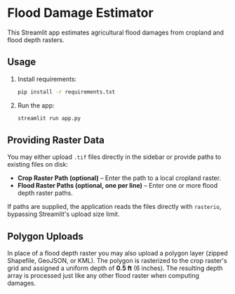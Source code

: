 # Flood Damage Estimator

This Streamlit app estimates agricultural flood damages from cropland and flood depth rasters.

## Usage

1. Install requirements:
   ```bash
   pip install -r requirements.txt
   ```
2. Run the app:
   ```bash
   streamlit run app.py
   ```

## Providing Raster Data

You may either upload `.tif` files directly in the sidebar or provide paths to existing files on disk:

- **Crop Raster Path (optional)** – Enter the path to a local cropland raster.
- **Flood Raster Paths (optional, one per line)** – Enter one or more flood depth raster paths.

If paths are supplied, the application reads the files directly with `rasterio`, bypassing Streamlit's upload size limit.

## Polygon Uploads

In place of a flood depth raster you may also upload a polygon layer (zipped Shapefile, GeoJSON, or KML). The polygon is rasterized to the crop raster's grid and assigned a uniform depth of **0.5&nbsp;ft** (6&nbsp;inches). The resulting depth array is processed just like any other flood raster when computing damages.

